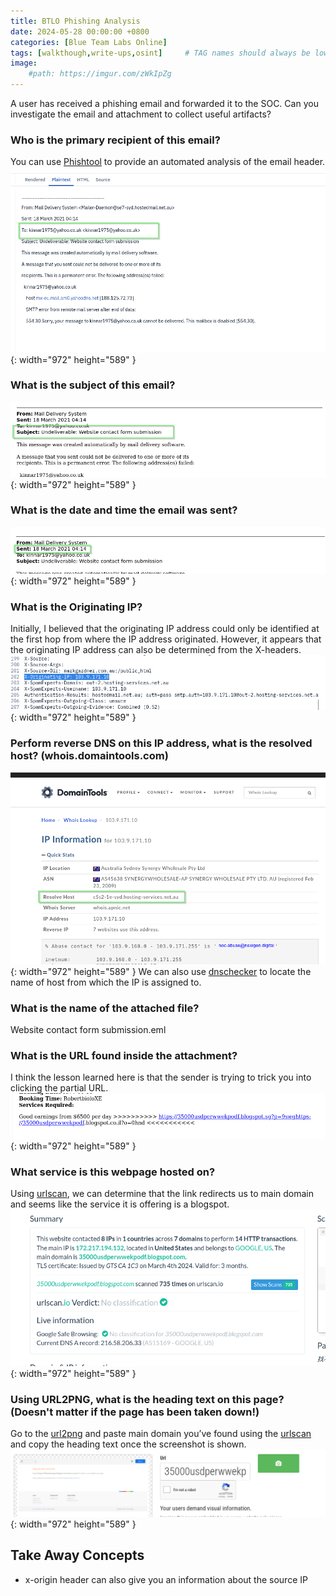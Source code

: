 ```yaml
---
title: BTLO Phishing Analysis
date: 2024-05-28 00:00:00 +0800
categories: [Blue Team Labs Online]
tags: [walkthough,write-ups,osint]     # TAG names should always be lowercase
image:
    #path: https://imgur.com/zWkIpZg
---
```


A user has received a phishing email and forwarded it to the SOC. Can you investigate the email and attachment to collect useful artifacts?

### **Who is the primary recipient of this email?**

You can use [Phishtool](https://www.phishtool.com/) to provide an automated analysis of the email header.
![Desktop View](/assets/images/phishing-analysis/recipient.png){: width="972" height="589" }

### **What is the subject of this email?**
![Desktop View](/assets/images/phishing-analysis/subject.png){: width="972" height="589" }

### **What is the date and time the email was sent?**
![Desktop View](/assets/images/phishing-analysis/dateandtime.png){: width="972" height="589" }

### **What is the Originating IP?**
Initially, I believed that the originating IP address could only be identified at the first hop from where the IP address originated. However, it appears that the originating IP address can also be determined from the X-headers.
![Desktop View](/assets/images/phishing-analysis/x-origin.png){: width="972" height="589" }


### **Perform reverse DNS on this IP address, what is the resolved host? (whois.domaintools.com)**
![Desktop View](/assets/images/phishing-analysis/resolved.png){: width="972" height="589" }
We can also use [dnschecker](https://dnschecker.org) to locate the name of host from which the IP is assigned to.

### **What is the name of the attached file?**
Website contact form submission.eml

### **What is the URL found inside the attachment?**
I think the lesson learned here is that the sender is trying to trick you into clicking the partial URL.
![Desktop View](/assets/images/phishing-analysis/url.png){: width="972" height="589" }

### **What service is this webpage hosted on?**
Using [urlscan](https://urlscan.io), we can determine that the link redirects us to main domain and seems like the service it is offering is a blogspot.
![Desktop View](/assets/images/phishing-analysis/service.png){: width="972" height="589" }

### **Using URL2PNG, what is the heading text on this page? (Doesn't matter if the page has been taken down!)**
Go to the [url2png](https://url2png.com/) and paste main domain you’ve found using the [urlscan](https://urlscan.io) and copy the heading text once the screenshot is shown.
![Desktop View](/assets/images/phishing-analysis/url2png.png){: width="972" height="589" }



## **Take Away Concepts**
- x-origin header can also give you an information about the source IP